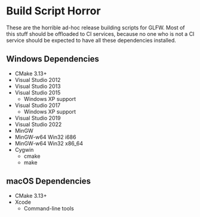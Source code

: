 # Build Script Horror

These are the horrible ad-hoc release building scripts for GLFW.  Most of this
stuff should be offloaded to CI services, because no one who is not a CI service
should be expected to have all these dependencies installed.

## Windows Dependencies

 - CMake 3.13+
 - Visual Studio 2012
 - Visual Studio 2013
 - Visual Studio 2015
   - Windows XP support
 - Visual Studio 2017
   - Windows XP support
 - Visual Studio 2019
 - Visual Studio 2022
 - MinGW
 - MinGW-w64 Win32 i686
 - MinGW-w64 Win32 x86\_64
 - Cygwin
   - cmake
   - make

## macOS Dependencies

 - CMake 3.13+
 - Xcode
   - Command-line tools


